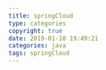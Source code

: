 ```yaml
---
title: springCloud
type: categories
copyright: true
date: 2019-01-10 19:49:21
categories: java
tags: springCloud
---
```

